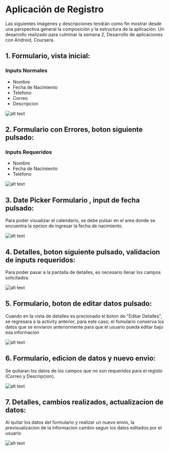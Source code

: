 # Aplicación de Registro 

Las siguientes imágenes y descripciones tendrán como fin mostrar desde una perspectiva general la composición y la estructura de la aplicación.
Un desarrollo realizado para culminar la semana 2, Desarrollo de aplicaciones con Android, Coursera.

## 1. Formulario, vista inicial:

### Inputs Normales
* Nombre
* Fecha de Nacimiento
* Telefono
* Correo
* Descripcion

![alt text](https://github.com/essebas/Coursera_Semana2_DesarrollandoUnaApp/blob/master/Imgs_Solucion_Proyecto/1_Formulario.PNG)


## 2. Formulario con Errores, boton siguiente pulsado:

### Inputs Requeridos
* Nombre
* Fecha de Nacimiento
* Telefono

![alt text](https://github.com/essebas/Coursera_Semana2_DesarrollandoUnaApp/blob/master/Imgs_Solucion_Proyecto/2_FormularioErrores.PNG)
      

## 3. Date Picker Formulario , input de fecha pulsado:

Para poder visualizar el calendario, se debe pulsar en el area donde se encuentra la opcion de ingresar la fecha de nacimiento.

![alt text](https://github.com/essebas/Coursera_Semana2_DesarrollandoUnaApp/blob/master/Imgs_Solucion_Proyecto/3_FormularioDatePicker.PNG)


## 4. Detalles, boton siguiente pulsado, validacion de inputs requeridos:

Para poder pasar a la pantalla de detalles, es necesario llenar los campos solicitados.

![alt text](https://github.com/essebas/Coursera_Semana2_DesarrollandoUnaApp/blob/master/Imgs_Solucion_Proyecto/4_Detalles(Segunda%20Pantalla).PNG)



## 5. Formulario, boton de editar datos pulsado:

Cuando en la vista de detalles es precionado el boton de "Editar Detalles", se regresara a la activity anterior, para este caso, el fomulario conserva los datos que se enviaron anteriormente para que el usuario pueda editar bajo esa informacion

![alt text](https://github.com/essebas/Coursera_Semana2_DesarrollandoUnaApp/blob/master/Imgs_Solucion_Proyecto/5_Editar_PersistenciaDatos.PNG)



## 6. Formulario, edicion de datos y nuevo envio:

Se quitaran los datos de los campos que no son requeridos para el registo (Correo y Descripcion).

![alt text](https://github.com/essebas/Coursera_Semana2_DesarrollandoUnaApp/blob/master/Imgs_Solucion_Proyecto/6_DatosEditados.PNG)



## 7. Detalles, cambios realizados, actualizacion de datos:

Al quitar los datos del formulario y realizar un nuevo envio, la previsualizacion de la informacion cambio segun los datos editados por el usuario

![alt text](https://github.com/essebas/Coursera_Semana2_DesarrollandoUnaApp/blob/master/Imgs_Solucion_Proyecto/ActualizacionDeDa7_tos.PNG)
